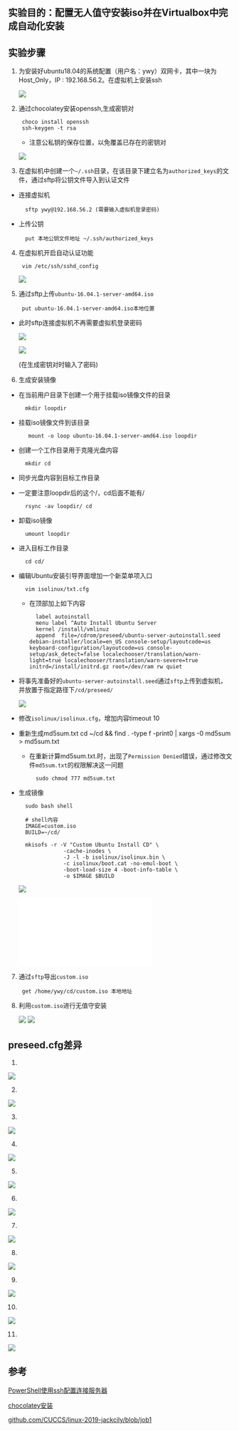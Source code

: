 ## 实验目的：配置无人值守安装iso并在Virtualbox中完成自动化安装

## 实验步骤
1. 为安装好ubuntu18.04的系统配置（用户名：ywy）双网卡，其中一块为Host_Only，IP : 192.168.56.2。在虚拟机上安装ssh

    ![](image/ip2.png)

2. 通过chocolatey安装openssh,生成密钥对


        choco install openssh
        ssh-keygen -t rsa

    - 注意公私钥的保存位置，以免覆盖已存在的密钥对
    
    ![](image/key_pair.png)

3. 在虚拟机中创建一个`~/.ssh`目录，在该目录下建立名为`authorized_keys`的文件，通过sftp将公钥文件导入到认证文件
- 连接虚拟机 

        sftp ywy@192.168.56.2 (需要输入虚拟机登录密码)
- 上传公钥

        put 本地公钥文件地址 ~/.ssh/authorized_keys

4. 在虚拟机开启自动认证功能

        vim /etc/ssh/sshd_config
    

    ![](image/ssh_set.png)

5. 通过sftp上传`ubuntu-16.04.1-server-amd64.iso`

        put ubuntu-16.04.1-server-amd64.iso本地位置

- 此时sftp连接虚拟机不再需要虚拟机登录密码

    ![](image/sftp_1.png)

    ![](image/sftp_2.png)
    
    (在生成密钥对时输入了密码)

6. 生成安装镜像

- 在当前用户目录下创建一个用于挂载iso镜像文件的目录

        mkdir loopdir

- 挂载iso镜像文件到该目录

         mount -o loop ubuntu-16.04.1-server-amd64.iso loopdir

- 创建一个工作目录用于克隆光盘内容

        mkdir cd
 
- 同步光盘内容到目标工作目录
- 一定要注意loopdir后的这个/，cd后面不能有/

        rsync -av loopdir/ cd

- 卸载iso镜像

        umount loopdir

- 进入目标工作目录

        cd cd/

- 编辑Ubuntu安装引导界面增加一个新菜单项入口

        vim isolinux/txt.cfg

    - 在顶部加上如下内容

            label autoinstall
            menu label ^Auto Install Ubuntu Server
            kernel /install/vmlinuz
            append  file=/cdrom/preseed/ubuntu-server-autoinstall.seed debian-installer/locale=en_US console-setup/layoutcode=us keyboard-configuration/layoutcode=us console-setup/ask_detect=false localechooser/translation/warn-light=true localechooser/translation/warn-severe=true initrd=/install/initrd.gz root=/dev/ram rw quiet
- 将事先准备好的`ubuntu-server-autoinstall.seed`通过`sftp`上传到虚拟机，并放置于指定路径下`/cd/preseed/`

    ![](image/seed.png)

- 修改`isolinux/isolinux.cfg`，增加内容timeout 10

-  重新生成md5sum.txt
        cd ~/cd && find . -type f -print0 | xargs -0 md5sum > md5sum.txt

    - 在重新计算md5sum.txt.时，出现了`Permission Denied`错误，通过修改文件`md5sum.txt`的权限解决这一问题

            sudo chmod 777 md5sum.txt

- 生成镜像 

        sudo bash shell

        # shell内容
        IMAGE=custom.iso
        BUILD=~/cd/

        mkisofs -r -V "Custom Ubuntu Install CD" \
                    -cache-inodes \
                    -J -l -b isolinux/isolinux.bin \
                    -c isolinux/boot.cat -no-emul-boot \
                    -boot-load-size 4 -boot-info-table \
                    -o $IMAGE $BUILD
    
    ![](image/iso.png)

    ![](image/custom.iso)
    
7. 通过`sftp`导出`custom.iso`

        get /home/ywy/cd/custom.iso 本地地址

8. 利用`custom.iso`进行无值守安装

    ![](image/sign_in.png)
    ![](image/ip.png)

  
    
## preseed.cfg差异

1. 

![](image/diff_1.png)

2. 

![](image/diff_2.png)

3. 

![](image/diff_3.png)
    
4. 

![](image/diff_4.png)

5. 

![](image/diff_5.png)

6. 

![](image/diff_6.png)

7. 

![](image/diff_7.png)

8. 

![](image/diff_8.png)

9. 

![](image/diff_9.png)

10. 

![](image/diff_10.png)

11. 

![](image/diff_11.png)


## 参考
[PowerShell使用ssh配置连接服务器](https://blog.csdn.net/tuzixini/article/details/82013230)

[chocolatey安装](https://chocolatey.org/)

[github.com/CUCCS/linux-2019-jackcily/blob/job1](https://github.com/CUCCS/linux-2019-jackcily/blob/job1/%E5%AE%9E%E9%AA%8C%E4%B8%80.md)